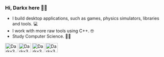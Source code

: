 ### Hi, Darkx here 👋👋

- I build desktop applications, such as games, physics simulators, libraries and tools. 💻
- I work with more raw tools using C++. 🤓
- Study Computer Science. 👩‍🎓

<div style="display: inline_block">
  <img align="center" alt="Darkx32-Cplusplus" height="30" width="40" src="https://cdn.jsdelivr.net/gh/devicons/devicon/icons/cplusplus/cplusplus-original.svg"/>
  <img align="center" alt="Darkx32-Csharp" height="30" width="40" src="https://cdn.jsdelivr.net/gh/devicons/devicon/icons/csharp/csharp-original.svg"/>
  <img align="center" alt="Darkx32-Python" height="30" width="40" src="https://cdn.jsdelivr.net/gh/devicons/devicon/icons/python/python-original.svg"/>
  <img align="center" alt="Darkx32-Java" height="30" width="40" src="https://cdn.jsdelivr.net/gh/devicons/devicon/icons/java/java-original.svg" />
</div>
